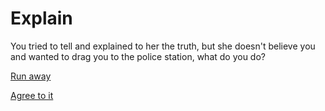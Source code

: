 # Explain
You tried to tell and explained to her the truth, but she doesn't believe you and wanted to drag you to the police station, what do you do?

[Run away](accident.md)

[Agree to it](kidnapped.md)
